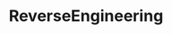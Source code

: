 ---
title: ReverseEngineering
crosslinks:
- Malware
- autotldr
- thrashmetal
- anti_gif_bot
- funny
- REMath
- rust
- slashdiablo
- lowlevel
- HowToHack
- Serendipity
- blackhat
- livven
- REGames
- programming
- TOR
- ElectricalEngineering
- Games
- HailCorporate
- shittyprogramming
---
